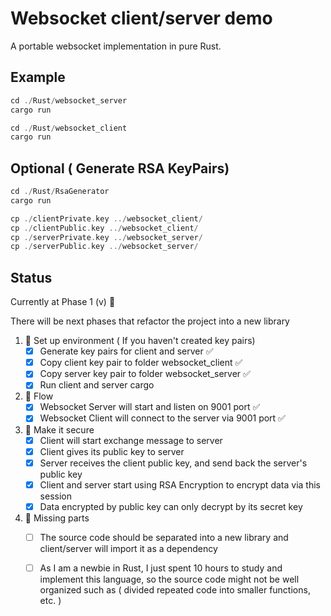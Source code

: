 # Websocket client/server demo


A portable websocket implementation in pure Rust.

## Example

```rust
cd ./Rust/websocket_server
cargo run

cd ./Rust/websocket_client
cargo run
```

## Optional ( Generate RSA KeyPairs)

```rust
cd ./Rust/RsaGenerator
cargo run

cp ./clientPrivate.key ../websocket_client/
cp ./clientPublic.key ../websocket_client/
cp ./serverPrivate.key ../websocket_server/
cp ./serverPublic.key ../websocket_server/
```

## Status

Currently at Phase 1 (v) 🚧

There will be next phases that refactor the project into a new library

1. 🚧  Set up environment ( If you haven't created key pairs)
    - [x] Generate key pairs for client and server ✅
    - [x] Copy client key pair to folder websocket_client ✅
    - [x] Copy server key pair to folder websocket_server ✅
    - [x] Run client and server cargo
2. 🚀 Flow
    - [x] Websocket Server will start and listen on 9001 port ✅
    - [x] Websocket Client will connect to the server via 9001 port ✅
3. 🔐 Make it secure
    - [x] Client will start exchange message to server
    - [x] Client gives its public key to server
    - [x] Server receives the client public key, and send back the server's public key
    - [x] Client and server start using RSA Encryption to encrypt data via this session
    - [x] Data encrypted by public key can only decrypt by its secret key
4. 🚧 Missing parts
    - [ ] The source code should be separated into a new library and client/server will import it as a dependency
    - [ ] As I am a newbie in Rust, I just spent 10 hours to study and implement this language,
   so the source code might not be well organized such as ( divided repeated code into smaller functions, etc. )


[//]: # (badges)

